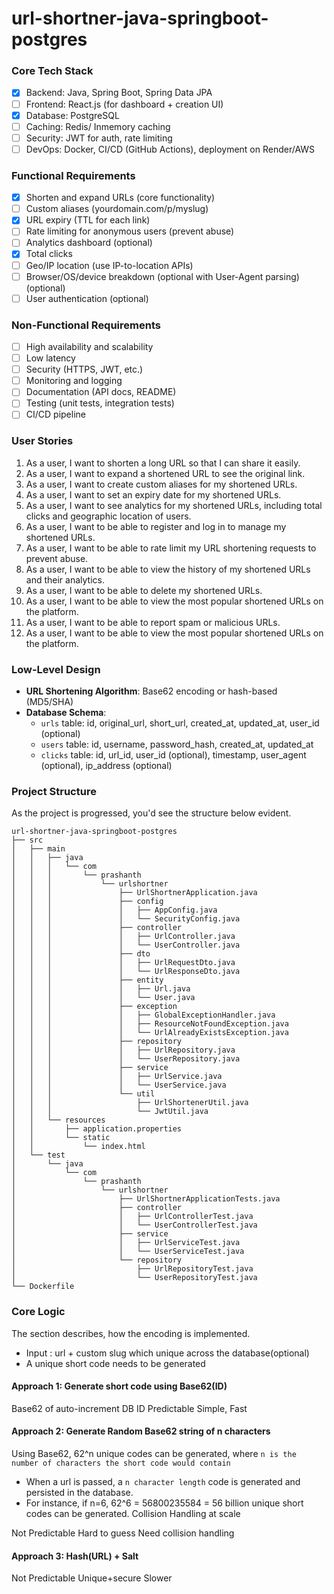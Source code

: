 # url-shortner-java-springboot-postgres

### Core Tech Stack
- [x] Backend: Java, Spring Boot, Spring Data JPA
- [ ] Frontend: React.js (for dashboard + creation UI)
- [x] Database: PostgreSQL 
- [ ] Caching: Redis/ Inmemory caching
- [ ] Security: JWT for auth, rate limiting
- [ ] DevOps: Docker, CI/CD (GitHub Actions), deployment on Render/AWS

### Functional Requirements
- [x] Shorten and expand URLs (core functionality)
- [ ] Custom aliases (yourdomain.com/p/myslug)
- [x] URL expiry (TTL for each link)
- [ ] Rate limiting for anonymous users (prevent abuse)
- [ ] Analytics dashboard (optional)
- [x] Total clicks
- [ ] Geo/IP location (use IP-to-location APIs)
- [ ] Browser/OS/device breakdown (optional with User-Agent parsing) (optional)
- [ ] User authentication (optional)

### Non-Functional Requirements
- [ ] High availability and scalability
- [ ] Low latency
- [ ] Security (HTTPS, JWT, etc.)
- [ ] Monitoring and logging
- [ ] Documentation (API docs, README)
- [ ] Testing (unit tests, integration tests)
- [ ] CI/CD pipeline

### User Stories
1. As a user, I want to shorten a long URL so that I can share it easily.
2. As a user, I want to expand a shortened URL to see the original link.
3. As a user, I want to create custom aliases for my shortened URLs.
4. As a user, I want to set an expiry date for my shortened URLs.
5. As a user, I want to see analytics for my shortened URLs, including total clicks and geographic location of users.
6. As a user, I want to be able to register and log in to manage my shortened URLs.
7. As a user, I want to be able to rate limit my URL shortening requests to prevent abuse.
8. As a user, I want to be able to view the history of my shortened URLs and their analytics.
9. As a user, I want to be able to delete my shortened URLs.
10. As a user, I want to be able to view the most popular shortened URLs on the platform.
11. As a user, I want to be able to report spam or malicious URLs.
12. As a user, I want to be able to view the most popular shortened URLs on the platform.

### Low-Level Design
- **URL Shortening Algorithm**: Base62 encoding or hash-based (MD5/SHA)
- **Database Schema**:
  - `urls` table: id, original_url, short_url, created_at, updated_at, user_id (optional)
  - `users` table: id, username, password_hash, created_at, updated_at
  - `clicks` table: id, url_id, user_id (optional), timestamp, user_agent (optional), ip_address (optional)

### Project Structure
As the project is progressed, you'd see the structure below evident. 

```
url-shortner-java-springboot-postgres
├── src
│   ├── main
│   │   ├── java
│   │   │   └── com
│   │   │       └── prashanth
│   │   │           └── urlshortner
│   │   │               ├── UrlShortnerApplication.java
│   │   │               ├── config
│   │   │               │   ├── AppConfig.java
│   │   │               │   └── SecurityConfig.java
│   │   │               ├── controller
│   │   │               │   ├── UrlController.java
│   │   │               │   └── UserController.java
│   │   │               ├── dto
│   │   │               │   ├── UrlRequestDto.java
│   │   │               │   └── UrlResponseDto.java
│   │   │               ├── entity
│   │   │               │   ├── Url.java
│   │   │               │   └── User.java
│   │   │               ├── exception
│   │   │               │   ├── GlobalExceptionHandler.java
│   │   │               │   ├── ResourceNotFoundException.java
│   │   │               │   └── UrlAlreadyExistsException.java
│   │   │               ├── repository
│   │   │               │   ├── UrlRepository.java
│   │   │               │   └── UserRepository.java
│   │   │               ├── service
│   │   │               │   ├── UrlService.java
│   │   │               │   └── UserService.java
│   │   │               └── util
│   │   │                   ├── UrlShortenerUtil.java
│   │   │                   └── JwtUtil.java
│   │   └── resources
│   │       ├── application.properties
│   │       └── static
│   │           └── index.html
│   └── test
│       └── java
│           └── com
│               └── prashanth
│                   └── urlshortner
│                       ├── UrlShortnerApplicationTests.java
│                       ├── controller
│                       │   ├── UrlControllerTest.java
│                       │   └── UserControllerTest.java
│                       ├── service
│                       │   ├── UrlServiceTest.java
│                       │   └── UserServiceTest.java
│                       └── repository
│                           ├── UrlRepositoryTest.java
│                           └── UserRepositoryTest.java
└── Dockerfile
```

### Core Logic
The section describes, how the encoding is implemented. 

- Input : url + custom slug which unique across the database(optional) 
- A unique short code needs to be generated
#### Approach 1: Generate short code using Base62(ID)
Base62 of auto-increment DB ID
Predictable
Simple, Fast

#### Approach 2: Generate Random Base62 string of n characters 
Using Base62, 62^n unique codes can be generated, where `n is the number of characters the short code would contain` 
- When a url is passed, a `n character length` code is generated and persisted in the database. 
- For instance, if n=6, 62^6 = 56800235584 = 56 billion unique short codes can be generated. 
Collision Handling at scale

Not Predictable
Hard to guess
Need collision handling

#### Approach 3: Hash(URL) + Salt

Not Predictable
Unique+secure
Slower
